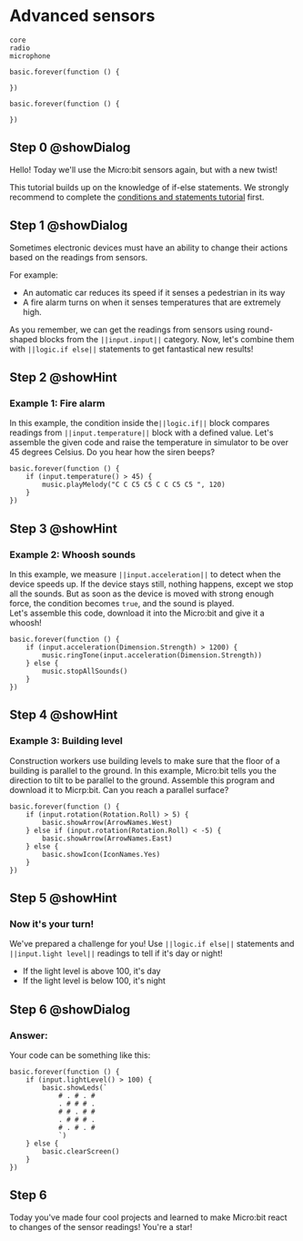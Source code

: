 # Advanced sensors

```package
core
radio
microphone
```

```template
basic.forever(function () {
	
})
```

```blocks
basic.forever(function () {
	
})
```
## Step 0 @showDialog
Hello! Today we'll use the Micro:bit sensors again, but with a new twist!
  
This tutorial builds up on the knowledge of if-else statements. We strongly recommend to complete the [conditions and statements tutorial](https://makecode.microbit.org/#tutorial:github:craftandcode/conditions-and-statements) first.
## Step 1 @showDialog
Sometimes electronic devices must have an ability to change their actions based on the readings from sensors.  
  
For example:
- An automatic car reduces its speed if it senses a pedestrian in its way
- A fire alarm turns on when it senses temperatures that are extremely high.  

As you remember, we can get the readings from sensors using round-shaped blocks from the ``||input.input||`` category. Now, let's combine them with ``||logic.if else||`` statements to get fantastical new results!

## Step 2 @showHint
### Example 1: Fire alarm
In this example, the condition inside the``||logic.if||`` block compares readings from ``||input.temperature||`` block with a defined value. 
Let's assemble the given code and raise the temperature in simulator to be over 45 degrees Celsius. Do you hear how the siren beeps?
```blocks
basic.forever(function () {
    if (input.temperature() > 45) {
        music.playMelody("C C C5 C5 C C C5 C5 ", 120)
    }
})

```
## Step 3 @showHint
### Example 2: Whoosh sounds
In this example, we measure ``||input.acceleration||`` to detect when the device speeds up. If the device stays still, nothing happens, except we stop all the sounds. But as soon as the device is moved with strong enough force, the condition becomes `true`, and the sound is played.  
Let's assemble this code, download it into the Micro:bit and give it a whoosh!

```blocks
basic.forever(function () {
    if (input.acceleration(Dimension.Strength) > 1200) {
        music.ringTone(input.acceleration(Dimension.Strength))
    } else {
        music.stopAllSounds()
    }
})
```
## Step 4 @showHint
### Example 3: Building level
Construction workers use building levels to make sure that the floor of a building is parallel to the ground.
In this example, Micro:bit tells you the direction to tilt to be parallel to the ground. 
Assemble this program and download it to Micrp:bit. Can you reach a parallel surface?
```blocks
basic.forever(function () {
    if (input.rotation(Rotation.Roll) > 5) {
        basic.showArrow(ArrowNames.West)
    } else if (input.rotation(Rotation.Roll) < -5) {
        basic.showArrow(ArrowNames.East)
    } else {
        basic.showIcon(IconNames.Yes)
    }
})

```

## Step 5 @showHint
### Now it's your turn!
We've prepared a challenge for you! Use ``||logic.if else||`` statements and ``||input.light level||`` readings to tell if it's day or night!
- If the light level is above 100, it's day
- If the light level is below 100, it's night


## Step 6 @showDialog
### Answer: 
Your code can be something like this:

```blocks
basic.forever(function () {
    if (input.lightLevel() > 100) {
        basic.showLeds(`
            # . # . #
            . # # # .
            # # . # #
            . # # # .
            # . # . #
            `)
    } else {
        basic.clearScreen()
    }
})
```
## Step 6
Today you've made four cool projects and learned to make Micro:bit react to changes of the sensor readings! You're a star!